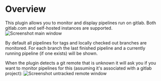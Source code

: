 # Overview

This plugin allows you to monitor and display pipelines run on gitlab. Both gitlab.com and self-hosted instances are supported.
![Screenshot main window](https://i.imgur.com/TtKN9p3.png)

By default all pipelines for tags and locally checked out branches are monitored. For each branch the last finished pipeline and a currently running pipeline (if one exists) will be shown.

When the plugin detects a git remote that is unknown it will ask you if you want to monitor pipelines for this (assuming it's associated with a gitlab project):
![Screenshot untracked remote window](https://i.imgur.com/uy6Wlgp.png)
